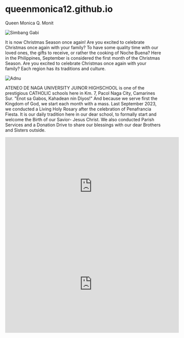 # queenmonica12.github.io
Queen Monica Q. Monit


![Simbang Gabi](https://asianjournal.com/wp-content/uploads/2021/12/Simbang-Gabi-1.jpg)

It is now Christmas Season once again! Are you excited to celebrate Christmas once again with your family? To have some quality time with our loved ones, the gifts to receive, or rather the cooking of Noche Buena? Here in the Philippines, September is considered the first month of the Christmas Season. Are you excited to celebrate Christmas once again with your family? Each region has its traditions and culture. 

![Adnu](https://i0.wp.com/dateline-ibalon.com/wp-content/uploads/2023/07/adnu-rooney-bldg.jpg?resize=400%2C267&ssl=1) 

ATENEO DE NAGA UNIVERSITY JUINOR HIGHSCHOOL is one of the prestigious CATHOLIC schools here in Km. 7, Pacol Naga City, Camarines Sur. "Enot sa Gabos, Kahadean nin Diyos!" And because we serve first the Kingdom of God, we start each month with a mass. Last September 2023, we conducted a Living Holy Rosary after the celebration of Penafrancia Fiesta. It is our daily tradition here in our dear school, to formally start and welcome the Birth of our Savior- Jesus Christ. We also conducted Parish Services and a Donation Drive to share our blessings with our dear Brothers and Sisters outside. 

<iframe width="560" height="315" src="https://www.youtube.com/embed/P8S4lh-xwyY?si=XFJWHWX-qeXCxEz9" title="YouTube video player" frameborder="0" allow="accelerometer; autoplay; clipboard-write; encrypted-media; gyroscope; picture-in-picture; web-share" allowfullscreen></iframe>

<iframe width="560" height="315" src="https://www.youtube.com/embed/OgJ0kvuBL8w?si=pK9QxoKZIg87i6yl" title="YouTube video player" frameborder="0" allow="accelerometer; autoplay; clipboard-write; encrypted-media; gyroscope; picture-in-picture; web-share" allowfullscreen></iframe>
